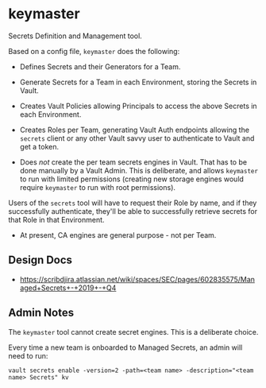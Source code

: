 # keymaster

Secrets Definition and Management tool.

Based on a config file, `keymaster` does the following:

* Defines Secrets and their Generators for a Team.

* Generate Secrets for a Team in each Environment, storing the Secrets in Vault. 

* Creates Vault Policies allowing Principals to access the above Secrets in each Environment.

* Creates Roles per Team, generating Vault Auth endpoints allowing the `secrets` client or any other Vault savvy user to authenticate to Vault and get a token.

* Does *not* create the per team secrets engines in Vault.  That has to be done manually by a Vault Admin.  This is deliberate, and allows `keymaster` to run with limited permissions (creating new storage engines would require `keymaster` to run with root permissions).

Users of the `secrets` tool will have to request their Role by name, and if they successfully authenticate, they'll be able to successfully retrieve secrets for that Role in that Environment.

* At present, CA engines are general purpose - not per Team.

## Design Docs

* https://scribdjira.atlassian.net/wiki/spaces/SEC/pages/602835575/Managed+Secrets+-+2019+-+Q4

## Admin Notes

The `keymaster` tool cannot create secret engines.  This is a deliberate choice.

Every time a new team is onboarded to Managed Secrets, an admin will need to run:

    vault secrets enable -version=2 -path=<team name> -description="<team name> Secrets" kv
    
   